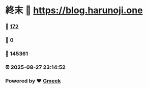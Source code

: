# 終末 :link: https://blog.harunoji.one 
### :page_facing_up: [172](https://blog.harunoji.one/tag.html) 
### :speech_balloon: 0 
### :hibiscus: 145361 
### :alarm_clock: 2025-08-27 23:14:52 
### Powered by :heart: [Gmeek](https://github.com/Meekdai/Gmeek)
